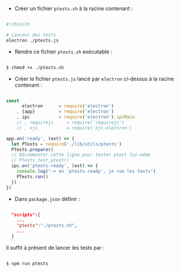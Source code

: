 

* Créer un fichier `ptests.sh` à la racine contenant :

```bash

#!/bin/sh

# Lanceur des tests
electron ./ptests.js

```

* Rendre ce fichier `ptests.sh` exécutable :

```bash

$ chmod +x ./ptests.sh

```


* Créer le fichier `ptests.js` lancé par `electron` ci-dessus à la racine contenant :

```js

const
      electron      = require('electron')
    , {app}         = require('electron')
    , ipc           = require('electron').ipcMain
    // , requirejs     = require('requirejs')
    // , ejs           = require('ejs-electron')

app.on('ready', (evt) => {
  let PTests = require('./lib/utils/ptests')
  PTests.prepare()
  // Décommenter cette ligne pour tester ptest lui-même
  // PTests.test_ptest()
  ipc.on('ptests-ready', (evt) => {
    console.log("-> on 'ptests-ready', je run les tests")
    PTests.run()
  })
})

```


* Dans `package.json` définir :

```json

  "scripts":{
    ...
    "ptests":"./ptests.sh",
    ...
  }

```


Il suffit à présent de lancer les tests par :

```bash

$ npm run ptests

```
